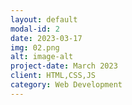 ```yaml
---
layout: default
modal-id: 2
date: 2023-03-17
img: 02.png
alt: image-alt
project-date: March 2023
client: HTML,CSS,JS
category: Web Development
---
```

